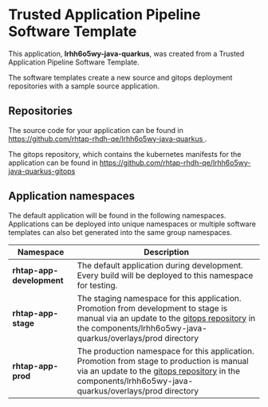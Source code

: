 # Trusted Application Pipeline Software Template

This application, **lrhh6o5wy-java-quarkus**, was created from a Trusted Application Pipeline Software Template.

The software templates create a new source and gitops deployment repositories with a sample source application. 

## Repositories

The source code for your application can be found in [https://github.com/rhtap-rhdh-qe/lrhh6o5wy-java-quarkus ](https://github.com/rhtap-rhdh-qe/lrhh6o5wy-java-quarkus ).
 
The gitops repository, which contains the kubernetes manifests for the application can be found in 
[https://github.com/rhtap-rhdh-qe/lrhh6o5wy-java-quarkus-gitops ](https://github.com/rhtap-rhdh-qe/lrhh6o5wy-java-quarkus-gitops ) 

## Application namespaces 

The default application will be found in the following namespaces. Applications can be deployed into unique namespaces or multiple software templates can also bet generated into the same group namespaces.  

|  Namespace   |  Description   |  
| -------- | -------- |   
| **rhtap-app-development** | The default application during development. Every build will be deployed to this namespace for testing. | 
| **rhtap-app-stage** | The staging namespace for this application. Promotion from development to stage is manual via an update to the [gitops repository](https://github.com/rhtap-rhdh-qe/lrhh6o5wy-java-quarkus-gitops ) in the components/lrhh6o5wy-java-quarkus/overlays/prod directory |  
| **rhtap-app-prod** | The production namespace for this application. Promotion from stage to production is manual via an update to the [gitops repository](https://github.com/rhtap-rhdh-qe/lrhh6o5wy-java-quarkus-gitops ) in the components/lrhh6o5wy-java-quarkus/overlays/prod directory | 